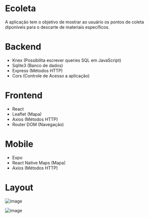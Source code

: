 # Ecoleta

  A aplicação tem o objetivo de mostrar ao usuário os pontos de coleta diponíveis para o descarte de materiais específicos.
  
# Backend

  - Knex (Possibilita escrever queries SQL em JavaScript)
  - Sqlite3 (Banco de dados)
  - Express (Métodos HTTP)
  - Cors (Controle de Acesso a aplicação)
  
# Frontend

  - React
  - Leaflet (Mapa)
  - Axios (Métodos HTTP)
  - Router DOM (Navegação)
  
# Mobile

  - Expo
  - React Native Maps (Mapa)
  - Axios (Métodos HTTP)
  
# Layout

![image](https://user-images.githubusercontent.com/60005589/95082486-7a14ca80-06f1-11eb-9bc8-2cd897d06b0a.png)

![image](https://user-images.githubusercontent.com/60005589/95082505-826d0580-06f1-11eb-8838-bca768fbd342.png)
